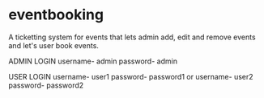 # eventbooking
A ticketting system for events that lets admin add, edit and remove events and let's user book events.

ADMIN LOGIN
username- admin
password- admin

USER LOGIN
username- user1
password- password1
or 
username- user2
password- password2


